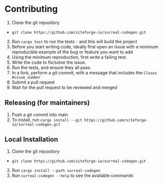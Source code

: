 
# Contributing

1. Clone the git repository
  - `git clone https://github.com/siteforge-io/surreal-codegen.git`
2. Run `cargo test` to run the tests - and this will build the project
3. Before you start writing code, ideally first open an issue with a minimum reproducible example of the bug or feature you want to add
3. Using the minimum reproduction, first write a failing test.
4. Write the code to fix/solve the issue.
5. Run the tests, and ensure they all pass.
6. In a fork, perform a git commit, with a message that includes the `Closes #issue_number`
7. Submit a pull request
8. Wait for the pull request to be reviewed and merged


## Releasing (for maintainers)

1. Push a git commit into main
2. To install, run `cargo install --git https://github.com/siteforge-io/surreal-codegen.git`

## Local Installation

1. Clone the git repository
  - `git clone https://github.com/siteforge-io/surreal-codegen.git`
2. Run `cargo install --path surreal-codegen`
3. Run `surreal-codegen --help` to see the available commands
